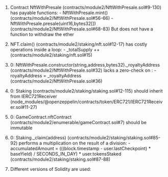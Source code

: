 1. Contract NftWithPresale (contracts/module2/NftWithPresale.sol#9-130) has payable functions:
         - NftWithPresale.mint() (contracts/module2/NftWithPresale.sol#56-66)
         - NftWithPresale.presale(uint16,bytes32[]) (contracts/module2/NftWithPresale.sol#68-83)
        But does not have a function to withdraw the ether

2. NFT.claim() (contracts/module2/staking/nft.sol#12-17) has costly operations inside a loop:
        - _totalSupply ++ (contracts/module2/staking/nft.sol#15)

3. 0: NftWithPresale.constructor(string,address,bytes32)._royaltyAddress (contracts/module2/NftWithPresale.sol#32) lacks a zero-check on :
                - royaltyAddress = _royaltyAddress (contracts/module2/NftWithPresale.sol#36)

4. 0: Staking (contracts/module2/staking/staking.sol#12-115) should inherit from IERC721Receiver (node_modules/@openzeppelin/contracts/token/ERC721/IERC721Receiver.sol#11-27)

5. 0: GameContract.nftContract (contracts/module2/enumerable/gameContract.sol#7) should be immutable 

6. 0: Staking._claim(address) (contracts/module2/staking/staking.sol#85-92) performs a multiplication on the result of a division:
        - accumulatedAmount = (((block.timestamp - user.lastCheckpoint) * baseYield) / SECONDS_IN_DAY) * user.tokensStaked (contracts/module2/staking/staking.sol#87-88)

7. Different versions of Solidity are used:
